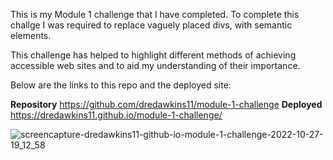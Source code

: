 This is my Module 1 challenge that I have completed. To complete this challge I was required to replace vaguely placed divs, with semantic elements.

This challenge has helped to highlight different methods of achieving accessible web sites and to aid my understanding of their importance.

Below are the links to this repo and the deployed site:

**Repository**
https://github.com/dredawkins11/module-1-challenge
**Deployed**
https://dredawkins11.github.io/module-1-challenge/

![screencapture-dredawkins11-github-io-module-1-challenge-2022-10-27-19_12_58](https://user-images.githubusercontent.com/63630450/198420489-f862187e-ab16-4a80-b245-84bade18a397.png)
